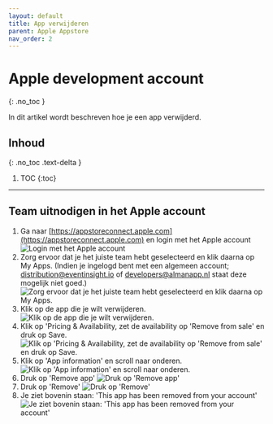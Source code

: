 ```yaml
---
layout: default
title: App verwijderen
parent: Apple Appstore
nav_order: 2
---
```


# Apple development account
{: .no_toc }

In dit artikel wordt beschreven hoe je een app verwijderd.

## Inhoud
{: .no_toc .text-delta }

1. TOC
{:toc}

---

## Team uitnodigen in het Apple account

1. Ga naar [https://appstoreconnect.apple.com](https://appstoreconnect.apple.com) en login met het Apple account
![Login met het Apple account](intern-help/assets/screenshots/apple/remove-app/1.png)
2. Zorg ervoor dat je het juiste team hebt geselecteerd en klik daarna op My Apps. (Indien je ingelogd bent met een algemeen account; distribution@eventinsight.io of developers@almanapp.nl staat deze mogelijk niet goed.)
![Zorg ervoor dat je het juiste team hebt geselecteerd en klik daarna op My Apps.](intern-help/assets/screenshots/apple/remove-app/2.png)
3. Klik op de app die je wilt verwijderen.
![Klik op de app die je wilt verwijderen.](intern-help/assets/screenshots/apple/remove-app/3.png)
4. Klik op 'Pricing & Availability, zet de availability op 'Remove from sale' en druk op Save.
![Klik op 'Pricing & Availability, zet de availability op 'Remove from sale' en druk op Save.](intern-help/assets/screenshots/apple/remove-app/4.png)
5. Klik op 'App information' en scroll naar onderen.
![Klik op 'App information' en scroll naar onderen.](intern-help/assets/screenshots/apple/remove-app/5.png)
6. Druk op 'Remove app'
![Druk op 'Remove app'](intern-help/assets/screenshots/apple/remove-app/6.png)
7. Druk op 'Remove'
![Druk op 'Remove'](intern-help/assets/screenshots/apple/remove-app/7.png)
8. Je ziet bovenin staan: 'This app has been removed from your account'
![Je ziet bovenin staan: 'This app has been removed from your account'](intern-help/assets/screenshots/apple/remove-app/8.png)
